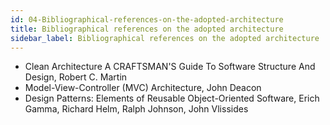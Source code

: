 ```yaml
---
id: 04-Bibliographical-references-on-the-adopted-architecture
title: Bibliographical references on the adopted architecture
sidebar_label: Bibliographical references on the adopted architecture
---
```


- Clean Architecture A CRAFTSMAN'S Guide To Software Structure And Design, Robert C. Martin
- Model-View-Controller (MVC) Architecture, John Deacon
- Design Patterns: Elements of Reusable Object-Oriented Software, Erich Gamma, Richard Helm, Ralph Johnson, John Vlissides